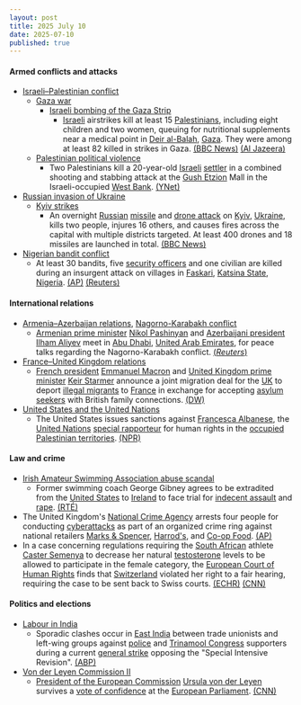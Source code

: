 ```yaml
---
layout: post
title: 2025 July 10
date: 2025-07-10
published: true
---
```



#### Armed conflicts and attacks

* [Israeli–Palestinian conflict](https://en.wikipedia.org/wiki/Israeli%E2%80%93Palestinian_conflict "Israeli–Palestinian conflict")
  * [Gaza war](https://en.wikipedia.org/wiki/Gaza_war "Gaza war")
    * [Israeli bombing of the Gaza Strip](https://en.wikipedia.org/wiki/Israeli_bombing_of_the_Gaza_Strip "Israeli bombing of the Gaza Strip")
      * [Israeli](https://en.wikipedia.org/wiki/Israel "Israel") airstrikes kill at least 15 [Palestinians](https://en.wikipedia.org/wiki/Palestinians "Palestinians"), including eight children and two women, queuing for nutritional supplements near a medical point in [Deir al-Balah](https://en.wikipedia.org/wiki/Deir_al-Balah "Deir al-Balah"), [Gaza](https://en.wikipedia.org/wiki/Gaza_Strip "Gaza Strip"). They were among at least 82 killed in strikes in Gaza. [(BBC News)](https://www.bbc.com/news/articles/c4gd01g1gxro) [(Al Jazeera)](https://www.aljazeera.com/news/2025/7/10/israeli-attacks-kill-82-amid-forced-displacement-plans-truce-talks-in-gaza)
  * [Palestinian political violence](https://en.wikipedia.org/wiki/Palestinian_political_violence "Palestinian political violence")
    * Two Palestinians kill a 20-year-old [Israeli](https://en.wikipedia.org/wiki/Israel "Israel") [settler](https://en.wikipedia.org/wiki/Israeli_settlement "Israeli settlement") in a combined shooting and stabbing attack at the [Gush Etzion](https://en.wikipedia.org/wiki/Gush_Etzion "Gush Etzion") Mall in the Israeli-occupied [West Bank](https://en.wikipedia.org/wiki/West_Bank "West Bank"). [(YNet)](https://www.ynetnews.com/article/hyyvb76reg#autoplay)
* [Russian invasion of Ukraine](https://en.wikipedia.org/wiki/Russian_invasion_of_Ukraine "Russian invasion of Ukraine")
  * [Kyiv strikes](https://en.wikipedia.org/wiki/Kyiv_strikes_%282022%E2%80%93present%29 "Kyiv strikes (2022–present)")
    * An overnight [Russian](https://en.wikipedia.org/wiki/Russian_Armed_Forces "Russian Armed Forces") [missile](https://en.wikipedia.org/wiki/Missile "Missile") and [drone attack](https://en.wikipedia.org/wiki/Drone_warfare "Drone warfare") on [Kyiv](https://en.wikipedia.org/wiki/Kyiv "Kyiv"), [Ukraine](https://en.wikipedia.org/wiki/Ukraine "Ukraine"), kills two people, injures 16 others, and causes fires across the capital with multiple districts targeted. At least 400 drones and 18 missiles are launched in total. [(BBC News)](https://www.bbc.com/news/articles/cj3rvpe06rxo)
* [Nigerian bandit conflict](https://en.wikipedia.org/wiki/Nigerian_bandit_conflict "Nigerian bandit conflict")
  * At least 30 bandits, five [security officers](https://en.wikipedia.org/wiki/Nigerian_Armed_Forces "Nigerian Armed Forces") and one civilian are killed during an insurgent attack on villages in [Faskari](https://en.wikipedia.org/wiki/Faskari "Faskari"), [Katsina State](https://en.wikipedia.org/wiki/Katsina_State "Katsina State"), [Nigeria](https://en.wikipedia.org/wiki/Nigeria "Nigeria"). [(AP)](https://apnews.com/article/nigeria-northwest-attack-gunmen-59c721acbb08101f741aa92ce885cf16) [(Reuters)](https://www.reuters.com/world/africa/nigerian-forces-kill-30-bandits-northwest-katsina-counter-operation-2025-07-10/)

#### International relations

* [Armenia–Azerbaijan relations](https://en.wikipedia.org/wiki/Armenia%E2%80%93Azerbaijan_relations "Armenia–Azerbaijan relations"), [Nagorno-Karabakh conflict](https://en.wikipedia.org/wiki/Nagorno-Karabakh_conflict "Nagorno-Karabakh conflict")
  * [Armenian prime minister](https://en.wikipedia.org/wiki/Prime_Minister_of_Armenia "Prime Minister of Armenia") [Nikol Pashinyan](https://en.wikipedia.org/wiki/Nikol_Pashinyan "Nikol Pashinyan") and [Azerbaijani president](https://en.wikipedia.org/wiki/President_of_Azerbaijan "President of Azerbaijan") [Ilham Aliyev](https://en.wikipedia.org/wiki/Ilham_Aliyev "Ilham Aliyev") meet in [Abu Dhabi](https://en.wikipedia.org/wiki/Abu_Dhabi "Abu Dhabi"), [United Arab Emirates](https://en.wikipedia.org/wiki/United_Arab_Emirates "United Arab Emirates"), for peace talks regarding the Nagorno-Karabakh conflict. [(*Reuters*)](https://www.reuters.com/world/middle-east/armenia-azerbaijan-hold-substantive-talks-no-big-breakthrough-2025-07-10/)
* [France–United Kingdom relations](https://en.wikipedia.org/wiki/France%E2%80%93United_Kingdom_relations "France–United Kingdom relations")
  * [French president](https://en.wikipedia.org/wiki/President_of_France "President of France") [Emmanuel Macron](https://en.wikipedia.org/wiki/Emmanuel_Macron "Emmanuel Macron") and [United Kingdom prime minister](https://en.wikipedia.org/wiki/Prime_Minister_of_the_United_Kingdom "Prime Minister of the United Kingdom") [Keir Starmer](https://en.wikipedia.org/wiki/Keir_Starmer "Keir Starmer") announce a joint migration deal for the [UK](https://en.wikipedia.org/wiki/United_Kingdom "United Kingdom") to deport [illegal migrants](https://en.wikipedia.org/wiki/Illegal_immigration_to_the_United_Kingdom "Illegal immigration to the United Kingdom") to [France](https://en.wikipedia.org/wiki/France "France") in exchange for accepting [asylum seekers](https://en.wikipedia.org/wiki/Asylum_seeker "Asylum seeker") with British family connections. [(DW)](https://www.dw.com/en/france-and-uk-agree-to-joint-migration-deal/a-73233990)
* [United States and the United Nations](https://en.wikipedia.org/wiki/United_States_and_the_United_Nations "United States and the United Nations")
  * The United States issues sanctions against [Francesca Albanese](https://en.wikipedia.org/wiki/Francesca_Albanese "Francesca Albanese"), the [United Nations](https://en.wikipedia.org/wiki/United_Nations "United Nations") [special rapporteur](https://en.wikipedia.org/wiki/UN_Special_Rapporteur_on_the_occupied_Palestinian_territories "UN Special Rapporteur on the occupied Palestinian territories") for human rights in the [occupied Palestinian territories](https://en.wikipedia.org/wiki/Israeli-occupied_territories "Israeli-occupied territories"). [(NPR)](https://www.npr.org/2025/07/10/g-s1-76915/u-s-sanctions-united-nations-investigator-abuses-gaza)

#### Law and crime

* [Irish Amateur Swimming Association abuse scandal](https://en.wikipedia.org/wiki/Irish_Amateur_Swimming_Association#Abuse_scandals_and_abolition "Irish Amateur Swimming Association")
  * Former swimming coach George Gibney agrees to be extradited from the [United States](https://en.wikipedia.org/wiki/United_States "United States") to [Ireland](https://en.wikipedia.org/wiki/Republic_of_Ireland "Republic of Ireland") to face trial for [indecent assault](https://en.wikipedia.org/wiki/Indecent_assault "Indecent assault") and [rape](https://en.wikipedia.org/wiki/Rape "Rape"). [(RTÉ)](https://www.rte.ie/news/2025/0710/1522869-george-gibney-court/)
* The United Kingdom's [National Crime Agency](https://en.wikipedia.org/wiki/National_Crime_Agency "National Crime Agency") arrests four people for conducting [cyberattacks](https://en.wikipedia.org/wiki/Cyberattack "Cyberattack") as part of an organized crime ring against national retailers [Marks & Spencer](https://en.wikipedia.org/wiki/Marks_%26_Spencer "Marks & Spencer"), [Harrod's](https://en.wikipedia.org/wiki/Harrod%27s "Harrod's"), and [Co-op Food](https://en.wikipedia.org/wiki/Co-op_Food "Co-op Food"). [(AP)](https://apnews.com/article/britain-cyberattack-retailers-arrests-9f9ea474a42acd147b81c5a7ff3ff05d)
* In a case concerning regulations requiring the [South African](https://en.wikipedia.org/wiki/South_Africa "South Africa") athlete [Caster Semenya](https://en.wikipedia.org/wiki/Caster_Semenya "Caster Semenya") to decrease her natural [testosterone](https://en.wikipedia.org/wiki/Testosterone "Testosterone") levels to be allowed to participate in the female category, the [European Court of Human Rights](https://en.wikipedia.org/wiki/European_Court_of_Human_Rights "European Court of Human Rights") finds that [Switzerland](https://en.wikipedia.org/wiki/Switzerland "Switzerland") violated her right to a fair hearing, requiring the case to be sent back to Swiss courts. [(ECHR)](https://hudoc.echr.coe.int/fre-press?i=003-8280639-11659757) [(CNN)](https://www.cnn.com/2025/07/10/sport/caster-semenya-european-court-of-human-rights-appeal-spt)

#### Politics and elections

* [Labour in India](https://en.wikipedia.org/wiki/Labour_in_India "Labour in India")
  * Sporadic clashes occur in [East India](https://en.wikipedia.org/wiki/East_India "East India") between trade unionists and left-wing groups against [police](https://en.wikipedia.org/wiki/Police_of_India "Police of India") and [Trinamool Congress](https://en.wikipedia.org/wiki/Trinamool_Congress "Trinamool Congress") supporters during a current [general strike](https://en.wikipedia.org/wiki/General_strike "General strike") opposing the "Special Intensive Revision". [(ABP)](https://news.abplive.com/cities/sporadic-violence-in-bengal-mahagathbandhan-muscle-in-patna-mark-general-strike-in-east-india-1786610)
* [Von der Leyen Commission II](https://en.wikipedia.org/wiki/Von_der_Leyen_Commission_II "Von der Leyen Commission II")
  * [President of the European Commission](https://en.wikipedia.org/wiki/President_of_the_European_Commission "President of the European Commission") [Ursula von der Leyen](https://en.wikipedia.org/wiki/Ursula_von_der_Leyen "Ursula von der Leyen") survives a [vote of confidence](https://en.wikipedia.org/wiki/Vote_of_confidence "Vote of confidence") at the [European Parliament](https://en.wikipedia.org/wiki/European_Parliament "European Parliament"). [(CNN)](https://edition.cnn.com/2025/07/10/europe/von-der-leyen-confidence-vote-intl)

